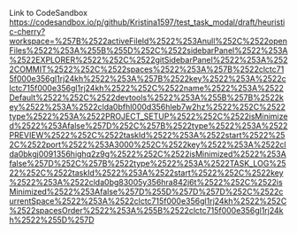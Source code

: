 Link to CodeSandbox 
https://codesandbox.io/p/github/Kristina1597/test_task_modal/draft/heuristic-cherry?workspace=%257B%2522activeFileId%2522%253Anull%252C%2522openFiles%2522%253A%255B%255D%252C%2522sidebarPanel%2522%253A%2522EXPLORER%2522%252C%2522gitSidebarPanel%2522%253A%2522COMMIT%2522%252C%2522spaces%2522%253A%257B%2522clctc715f000e356gl1rj24kh%2522%253A%257B%2522key%2522%253A%2522clctc715f000e356gl1rj24kh%2522%252C%2522name%2522%253A%2522Default%2522%252C%2522devtools%2522%253A%255B%257B%2522key%2522%253A%2522clda0bfhl000d356hleb7w2hz%2522%252C%2522type%2522%253A%2522PROJECT_SETUP%2522%252C%2522isMinimized%2522%253Afalse%257D%252C%257B%2522type%2522%253A%2522PREVIEW%2522%252C%2522taskId%2522%253A%2522start%2522%252C%2522port%2522%253A3000%252C%2522key%2522%253A%2522clda0bkgj0091356highq2z9g%2522%252C%2522isMinimized%2522%253Afalse%257D%252C%257B%2522type%2522%253A%2522TASK_LOG%2522%252C%2522taskId%2522%253A%2522start%2522%252C%2522key%2522%253A%2522clda0bg83005y356hra842j6t%2522%252C%2522isMinimized%2522%253Afalse%257D%255D%257D%257D%252C%2522currentSpace%2522%253A%2522clctc715f000e356gl1rj24kh%2522%252C%2522spacesOrder%2522%253A%255B%2522clctc715f000e356gl1rj24kh%2522%255D%257D
